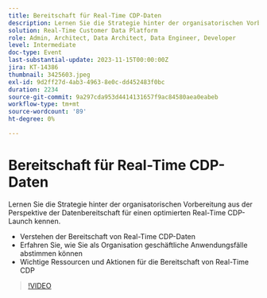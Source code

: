 ```yaml
---
title: Bereitschaft für Real-Time CDP-Daten
description: Lernen Sie die Strategie hinter der organisatorischen Vorbereitung aus der Perspektive der Datenbereitschaft für einen optimierten Real-Time CDP-Launch kennen. Verstehen der Datenbereitschaft der Real-Time CDP und Erfahren Sie, wie Sie geschäftliche Anwendungsfälle als Organisation aufeinander abstimmenWichtige Ressourcen und Aktionen für die Bereitschaft der Real-Time CDP
solution: Real-Time Customer Data Platform
role: Admin, Architect, Data Architect, Data Engineer, Developer
level: Intermediate
doc-type: Event
last-substantial-update: 2023-11-15T00:00:00Z
jira: KT-14386
thumbnail: 3425603.jpeg
exl-id: 9d2ff27d-4ab3-4963-8e0c-dd452483f0bc
duration: 2234
source-git-commit: 9a297cda953d4414131657f9ac84580aea0eabeb
workflow-type: tm+mt
source-wordcount: '89'
ht-degree: 0%

---
```


# Bereitschaft für Real-Time CDP-Daten

Lernen Sie die Strategie hinter der organisatorischen Vorbereitung aus der Perspektive der Datenbereitschaft für einen optimierten Real-Time CDP-Launch kennen.

* Verstehen der Bereitschaft von Real-Time CDP-Daten
* Erfahren Sie, wie Sie als Organisation geschäftliche Anwendungsfälle abstimmen können
* Wichtige Ressourcen und Aktionen für die Bereitschaft von Real-Time CDP

>[!VIDEO](https://video.tv.adobe.com/v/3425603/?learn=on)
